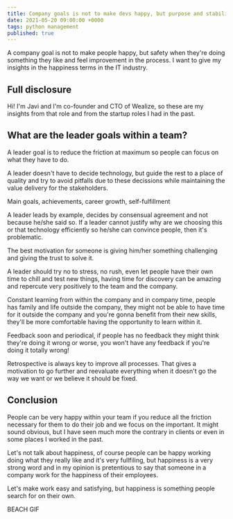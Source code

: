 ```yaml
---
title: Company goals is not to make devs happy, but purpose and stability
date: 2021-05-20 09:00:00 +0000
tags: python management
published: true
---
```


A company goal is not to make people happy, but safety when they're doing something they like and feel improvement in the process. I want to give my insights in the happiness terms in the IT industry.

## Full disclosure

Hi! I'm Javi and I'm co-founder and CTO of Wealize, so these are my insights from that role and from the startup roles I had in the past.

## What are the leader goals within a team?

A leader goal is to reduce the friction at maximum so people can focus on what they have to do.

A leader doesn't have to decide technology, but guide the rest to a place of quality and try to avoid pitfalls due to these decissions while maintaining the value delivery for the stakeholders.

Main goals, achievements, career growth, self-fulfillment

A leader leads by example, decides by consensual agreement and not because he/she said so. If a leader cannot justify why are we choosing this or that technology efficiently so he/she can convince people, then it's problematic.

The best motivation for someone is giving him/her something challenging and giving the trust to solve it.

A leader should try no to stress, no rush, even let people have their own time to chill and test new things, having time for discovery can be amazing and repercute very positively to the team and the company.

Constant learning from within the company and in company time, people has family and life outside the company,
they might not be able to have time for it outside the company and you're gonna benefit from their new skills, they'll be more comfortable having the opportunity to learn within it.

Feedback soon and periodical, if people has no feedback they might think they're doing it wrong or worse, you won't have any feedback if you're doing it totally wrong!

Retrospective is always key to improve all processes. That gives a motivation to go further and reevaluate everything when it doesn't go the way we want or we believe it should be fixed.

## Conclusion

People can be very happy within your team if you reduce all the friction necessary for them to do their job and we focus on the important. It might sound obvious, but I have seen much more the contrary in clients or even in some places I worked in the past.

Let's not talk about happiness, of course people can be happy working doing what they really like and it's very fullfiling, but happiness is a very strong word and in my opinion is pretentious to say that someone in a company work for the happiness of their employees.

Let's make work easy and satisfying, but happiness is something people search for on their own.

BEACH GIF
